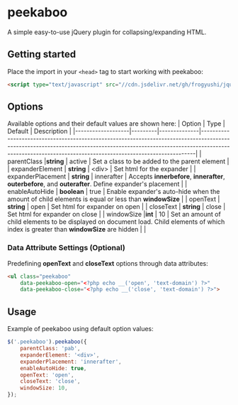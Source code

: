 # peekaboo

A simple easy-to-use jQuery plugin for collapsing/expanding HTML.

## Getting started
Place the import in your `<head>` tag to start working with peekaboo:
```html
<script type="text/javascript" src="//cdn.jsdelivr.net/gh/frogyushi/jquery-peekaboo/jquery.peekaboo.min.js"></script>
```

## Options
Available options and their default values are shown here:
| Option            | Type    | Default      | Description                                                                                                                                                                                                                            |
|-------------------|---------|--------------|----------------------------------------------------------------------------------------------------------------------------------------------------------------------------------------------------------------------------------------|
| parentClass       |**string**     | active     | Set a class to be added to the parent element                                                                          |
| expanderElement   | **string**  | \<div\>    | Set html for the expander                                                                                                                                                                                                              |
| expanderPlacement | **string**  | innerafter | Accepts **innerbefore**, **innerafter**, **outerbefore**, and **outerafter**. Define expander's placement |
| enableAutoHide    | **boolean** | true        | Enable expander's auto-hide when the amount of child elements is equal or less than **windowSize**                                                                                                                                                  |
| openText          | **string**  | open       | Set html for expander on open                                                                                                                                                                                                          |
| closeText         | **string**  | close      | Set html for expander on close                                                                                                                                                                                                         |
| windowSize        |**int**     | 10          | Set an amount of child elements to be displayed on document load. Child elements of which index is greater than **windowSize** are hidden                                                                                                   |                                                |

### Data Attribute Settings (Optional)
Predefining **openText** and **closeText** options through data attributes:
```html
<ul class="peekaboo"
    data-peekaboo-open="<?php echo __('open', 'text-domain') ?>"
    data-peekaboo-close="<?php echo __('close', 'text-domain') ?>">
```

## Usage
Example of peekaboo using default option values:
```js
$('.peekaboo').peekaboo({
    parentClass: 'pab',
    expanderElement: '<div>',
    expanderPlacement: 'innerafter',
    enableAutoHide: true,
    openText: 'open',
    closeText: 'close',
    windowSize: 10,
});
```
